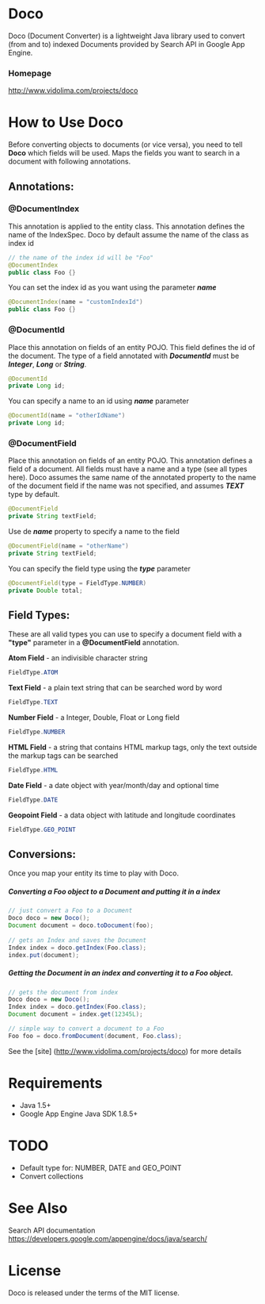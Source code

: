 # Doco
Doco (Document Converter) is a lightweight Java library used to convert (from and to) indexed Documents provided by Search API in Google App Engine.

### Homepage
http://www.vidolima.com/projects/doco

# How to Use Doco

Before converting objects to documents (or vice versa), you need to tell __Doco__ which fields will be used. Maps the fields you want to search in a document with following annotations.

## Annotations:

### @DocumentIndex

This annotation is applied to the entity class. This annotation defines the name of the IndexSpec.
Doco by default assume the name of the class as index id
```java
// the name of the index id will be "Foo"
@DocumentIndex
public class Foo {}
```
You can set the index id as you want using the parameter ___name___
```java
@DocumentIndex(name = "customIndexId")
public class Foo {}
```
### @DocumentId

Place this annotation on fields of an entity POJO. This field defines the id of the document.
The type of a field annotated with ___DocumentId___ must be ___Integer___, ___Long___ or ___String___.

```java
@DocumentId
private Long id;
```

You can specify a name to an id using ___name___ parameter

```java
@DocumentId(name = "otherIdName")
private Long id;
```

### @DocumentField

Place this annotation on fields of an entity POJO. This annotation defines a field of a document.
All fields must have a name and a type (see all types here).
Doco assumes the same name of the annotated property to the name of the document field if the name was not specified, and assumes ___TEXT___ type by default.

```java
@DocumentField
private String textField;
```
Use de ___name___ property to specify a name to the field
```java
@DocumentField(name = "otherName")
private String textField;
```
You can specify the field type using the ___type___ parameter
```java
@DocumentField(type = FieldType.NUMBER)
private Double total;
```

## Field Types:

These are all valid types you can use to specify a document field with a __"type"__ parameter in a __@DocumentField__ annotation.

__Atom Field__ - an indivisible character string
```java
FieldType.ATOM
```

__Text Field__ - a plain text string that can be searched word by word
```java
FieldType.TEXT
```

__Number Field__ - a Integer, Double, Float or Long field
```java
FieldType.NUMBER
```

__HTML Field__ - a string that contains HTML markup tags, only the text outside the markup tags can be searched
```java
FieldType.HTML
```

__Date Field__ - a date object with year/month/day and optional time
```java
FieldType.DATE
```

__Geopoint Field__ - a data object with latitude and longitude coordinates
```java
FieldType.GEO_POINT
```

## Conversions:

Once you map your entity its time to play with Doco.


##### Converting a Foo object to a Document and putting it in a index

```java
// just convert a Foo to a Document
Doco doco = new Doco();
Document document = doco.toDocument(foo);
 				
// gets an Index and saves the Document
Index index = doco.getIndex(Foo.class);
index.put(document);
```

##### Getting the Document in an index and converting it to a Foo object.

```java
// gets the document from index
Doco doco = new Doco();
Index index = doco.getIndex(Foo.class);
Document document = index.get(12345L);

// simple way to convert a document to a Foo
Foo foo = doco.fromDocument(document, Foo.class);
```

See the [site] (http://www.vidolima.com/projects/doco) for more details

# Requirements
* Java 1.5+
* Google App Engine Java SDK 1.8.5+

# TODO
* Default type for: NUMBER, DATE and GEO_POINT
* Convert collections

# See Also
Search API documentation
https://developers.google.com/appengine/docs/java/search/

# License
Doco is released under the terms of the MIT license.

